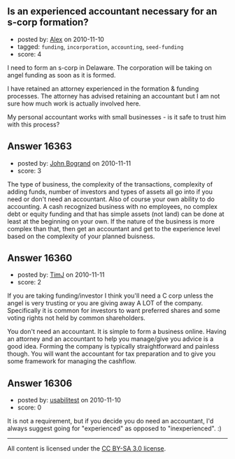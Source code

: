 ## Is an experienced accountant necessary for an s-corp formation?

- posted by: [Alex](https://stackexchange.com/users/-1/5147-alex) on 2010-11-10
- tagged: `funding`, `incorporation`, `accounting`, `seed-funding`
- score: 4

I need to form an s-corp in Delaware. The corporation will be taking on angel funding as soon as it is formed.

I have retained an attorney experienced in the formation & funding processes. The attorney has advised retaining an accountant but I am not sure how much work is actually involved here.

My personal accountant works with small businesses - is it safe to trust him with this process?


## Answer 16363

- posted by: [John Bogrand](https://stackexchange.com/users/-1/3577-john-bogrand) on 2010-11-11
- score: 3

The type of business, the complexity of the transactions, complexity of adding funds, number of investors and types of assets all go into if you need or don't need an accountant.  Also of course your own ability to do accounting.  A cash recognized business with no employees, no complex debt or equity funding and that has simple assets (not land) can be done at least at the beginning on your own.  If the nature of the business is more complex than that, then get an accountant and get to the experience level based on the complexity of your planned buisness.   


## Answer 16360

- posted by: [TimJ](https://stackexchange.com/users/-1/1172-timj) on 2010-11-11
- score: 2

If you are taking funding/investor I think you'll need a C corp unless the angel is very trusting or you are giving away A LOT of the company.  Specifically it is common for investors to want preferred shares and some voting rights not held by common shareholders. 

You don't need an accountant.  It is simple to form a business online.  Having an attorney and an accountant to help you manage/give you advice is a good idea.  Forming the company is typically straightforward and painless though.  You will want the accountant for tax preparation and to give you some framework for managing the cashflow.


## Answer 16306

- posted by: [usabilitest](https://stackexchange.com/users/-1/3024-usabilitest) on 2010-11-10
- score: 0

It is not a requirement, but if you decide you do need an accountant, I'd always suggest going for "experienced" as opposed to "inexperienced". :)



---

All content is licensed under the [CC BY-SA 3.0 license](https://creativecommons.org/licenses/by-sa/3.0/).
